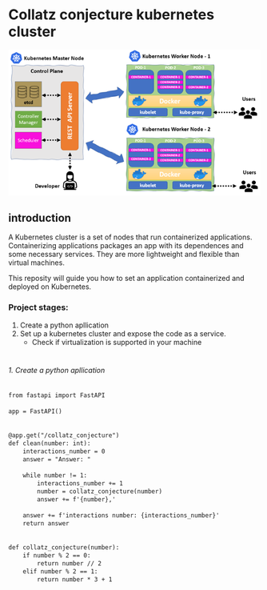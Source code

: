 # Collatz conjecture kubernetes cluster
![title](/guide_images/intro.png)

## introduction

A Kubernetes cluster is a set of nodes that run containerized applications. Containerizing applications packages an app with its dependences and some necessary services. They are more lightweight and flexible than virtual machines.

This reposity will guide you how to set an application containerized and deployed on Kubernetes.

### Project stages:
1. Create a python apllication
2. Set up a kubernetes cluster and expose the code as a service. 
   -  Check if virtualization is supported in your machine

#
###### 1. Create a python apllication

```
from fastapi import FastAPI

app = FastAPI()


@app.get("/collatz_conjecture")
def clean(number: int):
    interactions_number = 0
    answer = "Answer: "

    while number != 1:
        interactions_number += 1
        number = collatz_conjecture(number)
        answer += f'{number},'

    answer += f'interactions number: {interactions_number}'
    return answer


def collatz_conjecture(number):
    if number % 2 == 0:
        return number // 2
    elif number % 2 == 1:
        return number * 3 + 1

```
